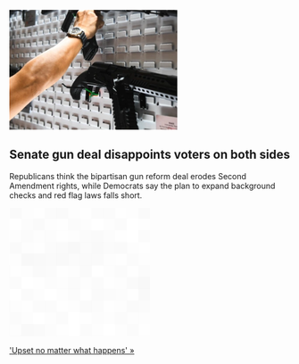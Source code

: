 
![Senate gun deal disappoints voters on both sides](./20220618175911.png)
## Senate gun deal disappoints voters on both sides

Republicans think the bipartisan gun reform deal erodes Second Amendment rights, while Democrats say the plan to expand background checks and red flag laws falls short.

![pic](../square_bg.png)

['Upset no matter what happens' »](https://www.yahoo.com/news/upset-no-matter-happens-senate-080005964.html)
